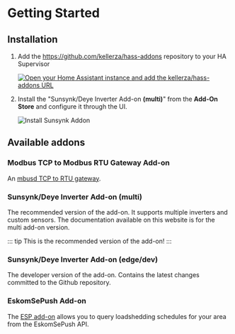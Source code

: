 # Getting Started

## Installation

1. Add the <https://github.com/kellerza/hass-addons> repository to your HA Supervisor

   [![Open your Home Assistant instance and add the kellerza/hass-addons URL](https://my.home-assistant.io/badges/supervisor_add_addon_repository.svg)](https://my.home-assistant.io/redirect/supervisor_add_addon_repository/?repository_url=https%3A%2F%2Fgithub.com%2Fkellerza%2Fhass-addons)

2. Install the "Sunsynk/Deye Inverter Add-on **(multi)**" from the **Add-On Store** and configure it through the UI.

   ![Install Sunsynk Addon](../images/addon-install.png)

## Available addons

### Modbus TCP to Modbus RTU Gateway Add-on

An [mbusd TCP to RTU gateway](./mbusd).

### Sunsynk/Deye Inverter Add-on (multi)

The recommended version of the add-on. It supports multiple inverters and custom sensors. The documentation available on this website is for the multi add-on version.

::: tip
This is the recommended version of the add-on!
:::

### Sunsynk/Deye Inverter Add-on (edge/dev)

The developer version of the add-on. Contains the latest changes committed to the Github repository.

### EskomSePush Add-on

The [ESP add-on](./esp) allows you to query loadshedding schedules for your area from the EskomSePush API.
